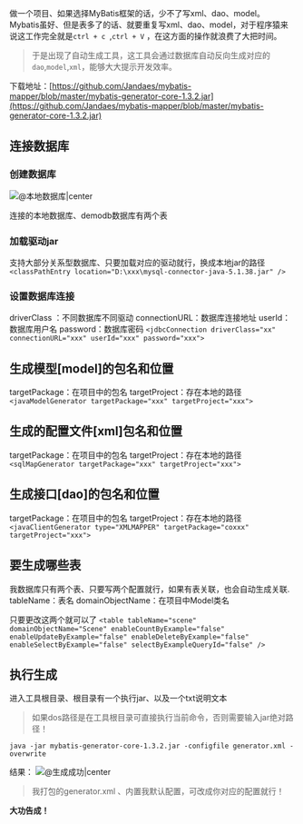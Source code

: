 做一个项目、如果选择MyBatis框架的话，少不了写xml、dao、model。
Mybatis虽好、但是表多了的话、就要重复写xml、dao、model，对于程序猿来说这工作完全就是`ctrl + c `,`ctrl + V` ，在这方面的操作就浪费了大把时间。

> 于是出现了自动生成工具，这工具会通过数据库自动反向生成对应的`dao`,`model`,`xml`，能够大大提示开发效率。

下载地址：[https://github.com/Jandaes/mybatis-mapper/blob/master/mybatis-generator-core-1.3.2.jar](https://github.com/Jandaes/mybatis-mapper/blob/master/mybatis-generator-core-1.3.2.jar) 

<!--more-->

## 连接数据库
### 创建数据库
![@本地数据库|center](http://i1.piimg.com/567571/b0a2373817a6b8d8.jpg)

连接的本地数据库、demodb数据库有两个表


### 加载驱动jar
支持大部分关系型数据库、只要加载对应的驱动就行，换成本地jar的路径
`<classPathEntry location="D:\xxx\mysql-connector-java-5.1.38.jar" />`

### 设置数据库连接
driverClass ：不同数据库不同驱动
connectionURL：数据库连接地址
userId：数据库用户名
password：数据库密码
`<jdbcConnection driverClass="xx" connectionURL="xxx" userId="xxx" password="xxx">`
		
## 生成模型[model]的包名和位置
targetPackage：在项目中的包名
targetProject：存在本地的路径
`<javaModelGenerator targetPackage="xxx" targetProject="xxx">`

## 生成的配置文件[xml]包名和位置
targetPackage：在项目中的包名
targetProject：存在本地的路径
`<sqlMapGenerator targetPackage="xxx" targetProject="xxx">`

## 生成接口[dao]的包名和位置
targetPackage：在项目中的包名
targetProject：存在本地的路径
`<javaClientGenerator type="XMLMAPPER" targetPackage="coxxx" targetProject="xxx">`

## 要生成哪些表
我数据库只有两个表、只要写两个配置就行，如果有表关联，也会自动生成关联.
tableName：表名
domainObjectName：在项目中Model类名

只要更改这两个就可以了
`<table tableName="scene" domainObjectName="Scene" enableCountByExample="false" enableUpdateByExample="false" enableDeleteByExample="false" enableSelectByExample="false" selectByExampleQueryId="false" />`

## 执行生成
进入工具根目录、根目录有一个执行jar、以及一个txt说明文本
>如果dos路径是在工具根目录可直接执行当前命令，否则需要输入jar绝对路径！

`java -jar mybatis-generator-core-1.3.2.jar -configfile generator.xml -overwrite`

结果：
![@生成成功|center](http://p1.bqimg.com/567571/1d998300e6cb45e8.jpg)


> 我打包的generator.xml 、内置我默认配置，可改成你对应的配置就行！

**大功告成！**
